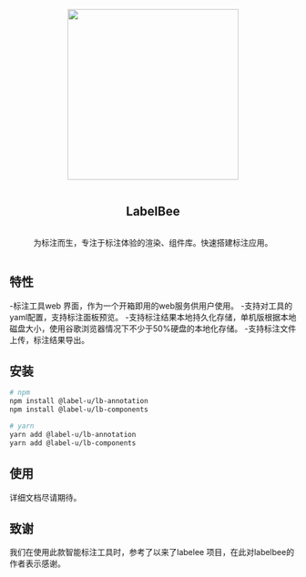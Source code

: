 <div align="center">
  <article style="display: flex; flex-direction: column; align-items: center; justify-content: center;">
      <p align="center"><img width="300" src="./docs/assets/logo.svg" /></p>
      <h1 style="width: 100%; text-align: center;">LabelBee</h1>
      <p>为标注而生，专注于标注体验的渲染、组件库。快速搭建标注应用。</p>
  </article>
</div>

## 特性

-标注工具web 界面，作为一个开箱即用的web服务供用户使用。
-支持对工具的yaml配置，支持标注面板预览。
-支持标注结果本地持久化存储，单机版根据本地磁盘大小，使用谷歌浏览器情况下不少于50%硬盘的本地化存储。
-支持标注文件上传，标注结果导出。


## 安装

```bash
# npm
npm install @label-u/lb-annotation
npm install @label-u/lb-components

# yarn
yarn add @label-u/lb-annotation
yarn add @label-u/lb-components
```


## 使用

详细文档尽请期待。

## 致谢

我们在使用此款智能标注工具时，参考了以来了labelee 项目，在此对labelbee的作者表示感谢。
